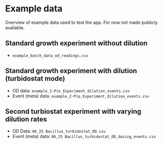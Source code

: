 # Example data

Overview of example data used to test the app. For now not made publicly available.

## Standard growth experiment without dilution

- `example_batch_data_od_readings.csv`

## Standard growth experiment with dilution (turbidostat mode)

- OD data: `example_2-Pio_Experiment_dilution_events.csv`
- Event (meta) data: `example_2-Pio_Experiment_dilution_events.csv`

## Second turbiostat experiment with varying dilution rates

- OD Data: `06_25 Bacillus_turbidostat_OD.csv`
- Event (meta) data: `06_25 Bacillus_turbidostat_OD_dosing_events.csv`
